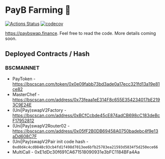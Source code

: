 # PayB Farming 🥞

[![Actions Status](https://github.com/CircuitBreaker88/Farm-Core/workflows/CI/badge.svg)](https://github.com/CircuitBreaker88/Farm-Core/actions)
[![codecov](https://codecov.io/gh/paybswap/Farm-Core/branch/master/graph/badge.svg?token=5XMLP74IR0)](https://codecov.io/gh/paybswap/Farm-Core)

https://paybswap.finance. Feel free to read the code. More details coming soon.

## Deployed Contracts / Hash

### BSCMAINNET

- PayToken - https://bscscan.com/token/0x0e09fabb73bd3ade0a17ecc321fd13a19e81ce82
- MasterChef - https://bscscan.com/address/0x73feaa1eE314F8c655E354234017bE2193C9E24E
- (Uni|Pay)swapV2Factory - https://bscscan.com/address/0xBCfCcbde45cE874adCB698cC183deBcF17952812
- (Uni|Pay)swapV2Router02 - https://bscscan.com/address/0x05fF2B0DB69458A0750badebc4f9e13aDd608C7F
- (Uni|Pay)swapV2Pair init code hash - `0xd0d4c4cd0848c93cb4fd1f498d7013ee6bfb25783ea21593d5834f5d250ece66`
- MultiCall - 0xE1dDc30f691CA671518090931e3bFC1184BFa4Aa

